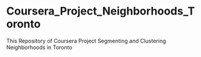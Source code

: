 # Coursera_Project_Neighborhoods_Toronto
This Repository of Coursera Project Segmenting and Clustering Neighborhoods in Toronto
